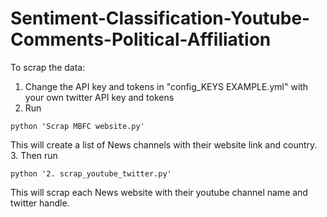 # Sentiment-Classification-Youtube-Comments-Political-Affiliation

To scrap the data:
1. Change the API key and tokens in "config_KEYS EXAMPLE.yml" with your own twitter API key and tokens
2. Run 
```{python}
python 'Scrap MBFC website.py'
```
This will create a list of News channels with their website link and country.
3. Then run
```{python}
python '2. scrap_youtube_twitter.py'
```
This will scrap each News website with their youtube channel name and twitter handle.
